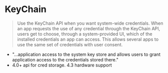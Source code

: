 # KeyChain

> Use the KeyChain API when you want system-wide credentials. When an app requests the use of any credential through the KeyChain API, users get to choose, through a system-provided UI, which of the installed credentials an app can access. This allows several apps to use the same set of credentials with user consent.

- "...application access to the system key store and allows users to grant application access to the credentials stored there."
- 4.0+ api for cred storage. 4.3 hardware support
